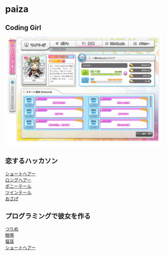 # paiza

## Coding Girl

![Coding Girl](cord.png)

## 恋するハッカソン

[ショートヘアー](shorthair.py)<br>
[ロングヘアー](longhair.py)<br>
[ポニーテール](ponytail.py)<br>
[ツインテール](twintail.py)<br>
[おさげ](osage.py)<br>

## プログラミングで彼女を作る

[つりめ](eye.py)<br>
[眼帯](gantai.py)<br>
[猫耳](nekomimi.py)<br>
[ショートヘアー](shorthair2.py)<br>
